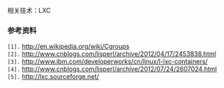 相关技术：LXC

### 参考资料 ###
`[1].` http://en.wikipedia.org/wiki/Cgroups<br>
<code>[2].</code> <a href='http://www.cnblogs.com/lisperl/archive/2012/04/17/2453838.html'>http://www.cnblogs.com/lisperl/archive/2012/04/17/2453838.html</a><br>
<code>[3].</code> <a href='http://www.ibm.com/developerworks/cn/linux/l-lxc-containers/'>http://www.ibm.com/developerworks/cn/linux/l-lxc-containers/</a><br>
<code>[4].</code> <a href='http://www.cnblogs.com/lisperl/archive/2012/07/24/2607024.html'>http://www.cnblogs.com/lisperl/archive/2012/07/24/2607024.html</a><br>
<code>[5].</code> <a href='http://lxc.sourceforge.net/'>http://lxc.sourceforge.net/</a><br>